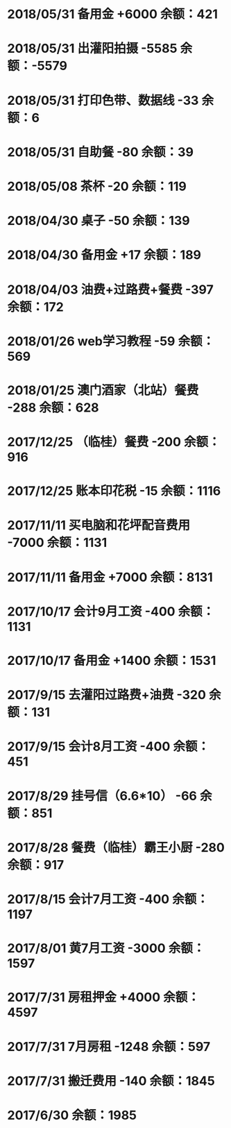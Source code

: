# 2018/05/31 备用金 +6000 余额：421
# 2018/05/31 出灌阳拍摄 -5585 余额：-5579
# 2018/05/31 打印色带、数据线 -33 余额：6
# 2018/05/31 自助餐 -80 余额：39
# 2018/05/08 茶杯 -20 余额：119
# 2018/04/30 桌子 -50 余额：139
# 2018/04/30 备用金 +17 余额：189
# 2018/04/03 油费+过路费+餐费 -397 余额：172
# 2018/01/26 web学习教程 -59 余额：569
# 2018/01/25 澳门酒家（北站）餐费 -288 余额：628
# 2017/12/25 （临桂）餐费 -200 余额：916
# 2017/12/25 账本印花税 -15 余额：1116
# 2017/11/11 买电脑和花坪配音费用 -7000 余额：1131
# 2017/11/11 备用金 +7000 余额：8131
# 2017/10/17 会计9月工资 -400 余额：1131
# 2017/10/17 备用金 +1400 余额：1531
# 2017/9/15 去灌阳过路费+油费 -320 余额：131
# 2017/9/15 会计8月工资 -400 余额：451
# 2017/8/29 挂号信（6.6*10） -66 余额：851
# 2017/8/28 餐费（临桂）霸王小厨 -280 余额：917
# 2017/8/15 会计7月工资 -400 余额：1197
# 2017/8/01 黄7月工资 -3000 余额：1597
# 2017/7/31 房租押金 +4000 余额：4597
# 2017/7/31 7月房租 -1248 余额：597
# 2017/7/31 搬迁费用 -140 余额：1845
# 2017/6/30 余额：1985

